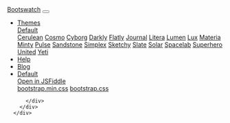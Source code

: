 <!doctype html>
<html lang="ko">
<body>
  <div class="navbar navbar-expand-lg fixed-top navbar-light bg-light">
        <div class="container">
          <a href="../" class="navbar-brand">Bootswatch</a>
          <button class="navbar-toggler" type="button" data-toggle="collapse" data-target="#navbarResponsive" aria-controls="navbarResponsive" aria-expanded="false" aria-label="Toggle navigation">
            <span class="navbar-toggler-icon"></span>
          </button>
          <div class="collapse navbar-collapse" id="navbarResponsive">
            <ul class="navbar-nav">
              <li class="nav-item dropdown">
                <a class="nav-link dropdown-toggle" data-toggle="dropdown" href="#" id="themes">Themes <span class="caret"></span></a>
                <div class="dropdown-menu" aria-labelledby="themes">
                  <a class="dropdown-item" href="../default/">Default</a>
                  <div class="dropdown-divider"></div>
                  <a class="dropdown-item" href="../cerulean/">Cerulean</a>
                  <a class="dropdown-item" href="../cosmo/">Cosmo</a>
                  <a class="dropdown-item" href="../cyborg/">Cyborg</a>
                  <a class="dropdown-item" href="../darkly/">Darkly</a>
                  <a class="dropdown-item" href="../flatly/">Flatly</a>
                  <a class="dropdown-item" href="../journal/">Journal</a>
                  <a class="dropdown-item" href="../litera/">Litera</a>
                  <a class="dropdown-item" href="../lumen/">Lumen</a>
                  <a class="dropdown-item" href="../lux/">Lux</a>
                  <a class="dropdown-item" href="../materia/">Materia</a>
                  <a class="dropdown-item" href="../minty/">Minty</a>
                  <a class="dropdown-item" href="../pulse/">Pulse</a>
                  <a class="dropdown-item" href="../sandstone/">Sandstone</a>
                  <a class="dropdown-item" href="../simplex/">Simplex</a>
                  <a class="dropdown-item" href="../sketchy/">Sketchy</a>
                  <a class="dropdown-item" href="../slate/">Slate</a>
                  <a class="dropdown-item" href="../solar/">Solar</a>
                  <a class="dropdown-item" href="../spacelab/">Spacelab</a>
                  <a class="dropdown-item" href="../superhero/">Superhero</a>
                  <a class="dropdown-item" href="../united/">United</a>
                  <a class="dropdown-item" href="../yeti/">Yeti</a>
                </div>
              </li>
              <li class="nav-item">
                <a class="nav-link" href="../help/">Help</a>
              </li>
              <li class="nav-item">
                <a class="nav-link" href="https://blog.bootswatch.com">Blog</a>
              </li>
              <li class="nav-item dropdown">
                <a class="nav-link dropdown-toggle" data-toggle="dropdown" href="#" id="download">Default <span class="caret"></span></a>
                <div class="dropdown-menu" aria-labelledby="download">
                  <a class="dropdown-item" target="_blank" href="https://jsfiddle.net/bootswatch/mLascy62/">Open in JSFiddle</a>
                  <div class="dropdown-divider"></div>
                  <a class="dropdown-item" href="../_vendor/bootstrap/dist/css/bootstrap.min.css" download>bootstrap.min.css</a>
                  <a class="dropdown-item" href="../_vendor/bootstrap/dist/css/bootstrap.css" download>bootstrap.css</a>
                </div>
              </li>
            </ul>

          </div>
        </div>
      </div>
